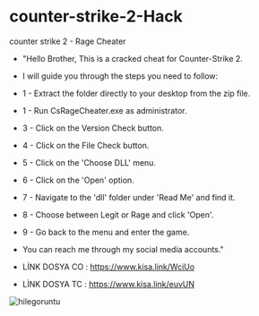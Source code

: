 # counter-strike-2-Hack
 counter strike 2 - Rage Cheater

  
- "Hello Brother, This is a cracked cheat for Counter-Strike 2.
- I will guide you through the steps you need to follow:

  
- 1  - Extract the folder directly to your desktop from the zip file.
- 1  - Run CsRageCheater.exe as administrator.
- 3  - Click on the Version Check button.
- 4  - Click on the File Check button.
- 5  - Click on the 'Choose DLL' menu.
- 6  - Click on the 'Open' option.
- 7 - Navigate to the 'dll' folder under 'Read Me' and find it.
- 8 - Choose between Legit or Rage and click 'Open'.
- 9 - Go back to the menu and enter the game.
  
- You can reach me through my social media accounts."
  
- LİNK DOSYA CO : https://www.kisa.link/WciUo 
- LİNK DOSYA TC : https://www.kisa.link/euvUN
  
 ![hilegoruntu](https://github.com/RageCheater/counter-strike-2-Hack/assets/173115721/6d9866e5-7f84-4953-8ce1-a928ebb628a5)
